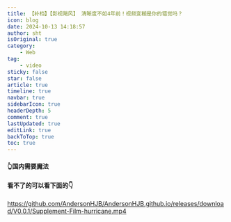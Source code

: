 ```yaml
---
title: 【补档】【影视飓风】 清晰度不如4年前！视频变糊是你的错觉吗？
icon: blog
date: 2024-10-13 14:18:57
author: sht
isOriginal: true
category: 
    - Web
tag:
    - video
sticky: false
star: false
article: true
timeline: true
navbar: true
sidebarIcon: true
headerDepth: 5
comment: true
lastUpdated: true
editLink: true
backToTop: true
toc: true
---
```


<VidStack
  src="youtube/dKxDxSuZ8hc"
  title="【补档】【影视飓风】 清晰度不如4年前！视频变糊是你的错觉吗？"
/>



#### 👆国内需要魔法

#### 看不了的可以看下面的👇

https://github.com/AndersonHJB/AndersonHJB.github.io/releases/download/V0.0.1/Supplement-Film-hurricane.mp4